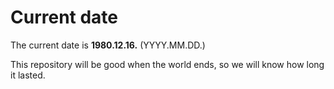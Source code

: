# Current date

The current date is **1980.12.16.** (YYYY.MM.DD.)

This repository will be good when the world ends, so we will know how long it lasted.